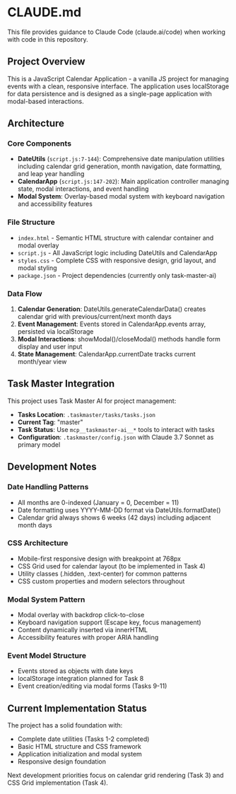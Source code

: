 # CLAUDE.md

This file provides guidance to Claude Code (claude.ai/code) when working with code in this repository.

## Project Overview

This is a JavaScript Calendar Application - a vanilla JS project for managing events with a clean, responsive interface. The application uses localStorage for data persistence and is designed as a single-page application with modal-based interactions.

## Architecture

### Core Components

- **DateUtils** (`script.js:7-144`): Comprehensive date manipulation utilities including calendar grid generation, month navigation, date formatting, and leap year handling
- **CalendarApp** (`script.js:147-202`): Main application controller managing state, modal interactions, and event handling
- **Modal System**: Overlay-based modal system with keyboard navigation and accessibility features

### File Structure

- `index.html` - Semantic HTML structure with calendar container and modal overlay
- `script.js` - All JavaScript logic including DateUtils and CalendarApp
- `styles.css` - Complete CSS with responsive design, grid layout, and modal styling
- `package.json` - Project dependencies (currently only task-master-ai)

### Data Flow

1. **Calendar Generation**: DateUtils.generateCalendarData() creates calendar grid with previous/current/next month days
2. **Event Management**: Events stored in CalendarApp.events array, persisted via localStorage
3. **Modal Interactions**: showModal()/closeModal() methods handle form display and user input
4. **State Management**: CalendarApp.currentDate tracks current month/year view

## Task Master Integration

This project uses Task Master AI for project management:

- **Tasks Location**: `.taskmaster/tasks/tasks.json`
- **Current Tag**: "master" 
- **Task Status**: Use `mcp__taskmaster-ai__*` tools to interact with tasks
- **Configuration**: `.taskmaster/config.json` with Claude 3.7 Sonnet as primary model

## Development Notes

### Date Handling Patterns
- All months are 0-indexed (January = 0, December = 11)
- Date formatting uses YYYY-MM-DD format via DateUtils.formatDate()
- Calendar grid always shows 6 weeks (42 days) including adjacent month days

### CSS Architecture
- Mobile-first responsive design with breakpoint at 768px
- CSS Grid used for calendar layout (to be implemented in Task 4)
- Utility classes (.hidden, .text-center) for common patterns
- CSS custom properties and modern selectors throughout

### Modal System Pattern
- Modal overlay with backdrop click-to-close
- Keyboard navigation support (Escape key, focus management)
- Content dynamically inserted via innerHTML
- Accessibility features with proper ARIA handling

### Event Model Structure
- Events stored as objects with date keys
- localStorage integration planned for Task 8
- Event creation/editing via modal forms (Tasks 9-11)

## Current Implementation Status

The project has a solid foundation with:
- Complete date utilities (Tasks 1-2 completed)
- Basic HTML structure and CSS framework 
- Application initialization and modal system
- Responsive design foundation

Next development priorities focus on calendar grid rendering (Task 3) and CSS Grid implementation (Task 4).